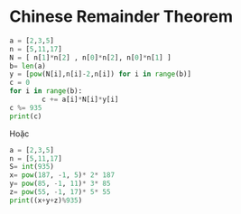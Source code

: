 # Chinese Remainder Theorem
```Python
a = [2,3,5]
n = [5,11,17]
N = [ n[1]*n[2] , n[0]*n[2], n[0]*n[1] ]
b= len(a)
y = [pow(N[i],n[i]-2,n[i]) for i in range(b)]
c = 0
for i in range(b):
        c += a[i]*N[i]*y[i]
c %= 935
print(c)
```
Hoặc
```Python
a = [2,3,5]
n = [5,11,17]
S= int(935)
x= pow(187, -1, 5)* 2* 187
y= pow(85, -1, 11)* 3* 85
z= pow(55, -1, 17)* 5* 55
print((x+y+z)%935)
```
